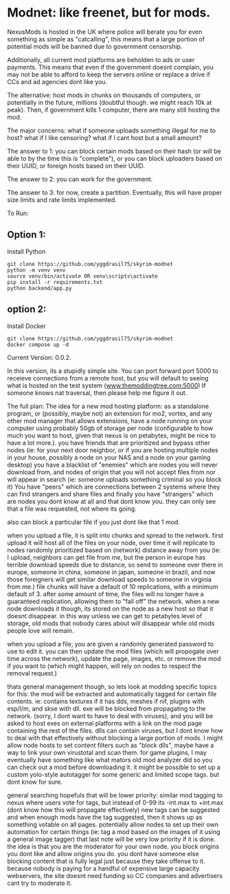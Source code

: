 # Modnet: like freenet, but for mods.

NexusMods is hosted in the UK where police will berate you for even something as simple as "catcalling", this means that a large portion of potential mods will be banned due to government censorship.

Additionally, all current mod platforms are beholden to ads or user payments. This means that even if the government doesnt complain, you may not be able to afford to keep the servers online or replace a drive if CCs and ad agencies dont like you.

The alternative: host mods in chunks on thousands of computers, or potentially in the future, millions (doubtful though. we might reach 10k at peak). Then, if government kills 1 computer, there are many still hosting the mod.

The major concerns: what if someone uploads something illegal for me to host? what if I like censoring? what if I cant host but a small amount?

The answer to 1: you can block certain mods based on their hash (or will be able to by the time this is "complete"), or you can block uploaders based on their UUID, or foreign hosts based on their UUID.

The answer to 2: you can work for the government.

The answer to 3: for now, create a partition. Eventually, this will have proper size limits and rate limits implemented.


To Run: 
## Option 1:
Install Python
```
git clone https://github.com/yggdrasil75/skyrim-modnet
python -m venv venv
source venv/bin/activate OR venv\scripts\activate
pip install -r requirements.txt
python backend/app.py
```
## option 2:
Install Docker

```
git clone https://github.com/yggdrasil75/skyrim-modnet
docker compose up -d
```
Current Version: 0.0.2.

In this version, its a stupidly simple site. You can port forward port 5000 to receieve connections from a remote host, but you will default to seeing what is hosted on the test system (www.themoddingtree.com:5000)
If someone knows nat traversal, then please help me figure it out.









The full plan:
The idea for a new mod hosting platform:
as a standalone program, or (possibly, maybe not) an extension for mo2, vortex, and any other mod manager that allows extensions, have a node running on your computer using probably 50gb of storage per node (configurable to how much you want to host, given that nexus is on petabytes, might be nice to have a lot more.).
you have friends that are prioritized and bypass other nodes (ie: for your next door neighbor, or if you are hosting multiple nodes in your house, possibly a node on your NAS and a node on your gaming desktop)
you have a blacklist of "enemies" which are nodes you will never download from, and nodes of origin that you will not accept files from nor will appear in search (ie: someone uploads something criminal so you block it)
You have "peers" which are connections between 2 systems where they can find strangers and share files
and finally you have "strangers" which are nodes you dont know at all and that dont know you. they can only see that a file was requested, not where its going.

also can block a particular file if you just dont like that 1 mod.

when you upload a file, it is split into chunks and spread to the network. first upload it will host all of the files on your node, over time it will replicate to nodes randomly prioritized based on (network) distance away from you (ie: I upload, neighbors can get file from me, but the person in europe has terrible download speeds due to distance, so send to someone over there in europe, someone in china, someone in japan, someone in brazil, and now those foreigners will get similar download speeds to someone in virginia from me.)
file chunks will have a default of 10 replications, with a minimum default of 3.
after some amount of time, the files will no longer have a guaranteed replication, allowing them to "fall off" the network. when a new node downloads it though, its stored on the node as a new host so that it doesnt disappear. in this way unless we can get to petabytes level of storage, old mods that nobody cares about will disappear while old mods people love will remain.

when you upload a file, you are given a randomly generated password to use to edit it. you can then update the mod files (which will propogate over time across the network), update the page, images, etc. or remove the mod if you want to (which might happen, will rely on nodes to respect the removal request.)

thats general management though, so lets look at modding specific topics for this:
the mod will be extracted and automatically tagged for certain file contents. ie: contains textures if it has dds, meshes if nif, plugins with esp/l/m, and skse with dll.
exe will be blocked from propagating to the network. (sorry, I dont want to have to deal with viruses), and you will be asked to host exes on external platforms with a link on the mod page containing the rest of the files.
dlls can contain viruses, but I dont know how to deal with that effectively without blocking a large portion of mods. I might allow node hosts to set content filters such as "block dlls", maybe have a way to link your own virustotal and scan them.
for game plugins, I may eventually have something like what mators old mod analyzer did so you can check out a mod before downloading it.
it might be possible to set up a custom yolo-style autotagger for some generic and limited scope tags. but dont know for sure.

general searching hopefuls that will be lower priority:
similar mod tagging to nexus where users vote for tags, but instead of 0-99 its -int.max to +int.max (dont know how this will propagate effectively)
new tags can be suggested and when enough mods have the tag suggested, then it shows up as something votable on all pages.
potentially allow nodes to set up their own automation for certain things (ie: tag a mod based on the images of it using a general image tagger)
that last note will be very low priority if it is done.
the idea is that you are the moderator for your own node. you block origins you dont like and allow origins you do. you dont have someone else blocking content that is fully legal just because they take offense to it. because nobody is paying for a handful of expensive large capacity webservers, the site doesnt need funding so CC companies and advertisers cant try to moderate it.

